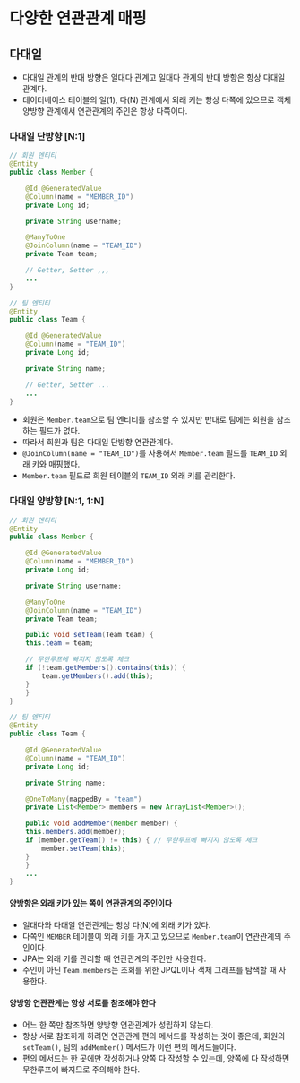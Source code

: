 # 다양한 연관관계 매핑

## 다대일

- 다대일 관계의 반대 방향은 일대다 관계고 일대다 관계의 반대 방향은 항상 다대일 관계다.
- 데이터베이스 테이블의 일(1), 다(N) 관계에서 외래 키는 항상 다쪽에 있으므로 객체 양방향 관계에서 연관관계의 주인은 항상 다쪽이다.

### 다대일 단방향 \[N:1]

```java
// 회원 엔티티
@Entity
public class Member {

    @Id @GeneratedValue
    @Column(name = "MEMBER_ID")
    private Long id;

    private String username;

    @ManyToOne
    @JoinColumn(name = "TEAM_ID")
    private Team team;

    // Getter, Setter ,,,
    ...
}
```

```java
// 팀 엔티티
@Entity
public class Team {

    @Id @GeneratedValue
    @Column(name = "TEAM_ID")
    private Long id;

    private String name;

    // Getter, Setter ...
    ...
}
```

- 회원은 `Member.team`으로 팀 엔티티를 참조할 수 있지만 반대로 팀에는 회원을 참조하는 필드가 없다.
- 따라서 회원과 팀은 다대일 단방향 연관관계다.
- `@JoinColumn(name = "TEAM_ID")`를 사용해서 `Member.team` 필드를 `TEAM_ID` 외래 키와 매핑했다.
- `Member.team` 필드로 회원 테이블의 `TEAM_ID` 외래 키를 관리한다.

### 다대일 양방향 \[N:1, 1:N]

```java
// 회원 엔티티
@Entity
public class Member {

    @Id @GeneratedValue
    @Column(name = "MEMBER_ID")
    private Long id;

    private String username;

    @ManyToOne
    @JoinColumn(name = "TEAM_ID")
    private Team team;

    public void setTeam(Team team) {
	this.team = team;

	// 무한루프에 빠지지 않도록 체크
	if (!team.getMembers().contains(this)) {
	    team.getMembers().add(this);
	}
    }
}
```

```java
// 팀 엔티티
@Entity
public class Team {

    @Id @GeneratedValue
    @Column(name = "TEAM_ID")
    private Long id;

    private String name;

    @OneToMany(mappedBy = "team")
    private List<Member> members = new ArrayList<Member>();

    public void addMember(Member member) {
	this.members.add(member);
	if (member.getTeam() != this) { // 무한루프에 빠지지 않도록 체크
	    member.setTeam(this);
	}
    }
    ...
}
```

#### 양방향은 외래 키가 있는 쪽이 연관관계의 주인이다

- 일대다와 다대일 연관관계는 항상 다(N)에 외래 키가 있다.
- 다쪽인 `MEMBER` 테이블이 외래 키를 가지고 있으므로 `Member.team`이 연관관계의 주인이다.
- JPA는 외래 키를 관리할 때 연관관계의 주인만 사용한다.
- 주인이 아닌 `Team.members`는 조회를 위한 JPQL이나 객체 그래프를 탐색할 때 사용한다.

#### 양방향 연관관계는 항상 서로를 참조해야 한다

- 어느 한 쪽만 참조하면 양방향 연관관계가 성립하지 않는다.
- 항상 서로 참조하게 하려면 연관관계 편의 메서드를 작성하는 것이 좋은데, 회원의 `setTeam()`, 팀의 `addMember()` 메서드가 이런 편의 메서드들이다.
- 편의 메서드는 한 곳에만 작성하거나 양쪽 다 작성할 수 있는데, 양쪽에 다 작성하면 무한루프에 빠지므로 주의해야 한다.
